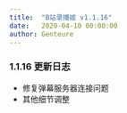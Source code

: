 ```yaml
---
title:  "B站录播姬 v1.1.16"
date:   2020-04-10 00:00:00
author: Genteure
---
```


### 1.1.16 更新日志

- 修复弹幕服务器连接问题
- 其他细节调整
